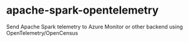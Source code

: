 # apache-spark-opentelemetry
Send Apache Spark telemetry to Azure Monitor or other backend using OpenTelemetry/OpenCensus
